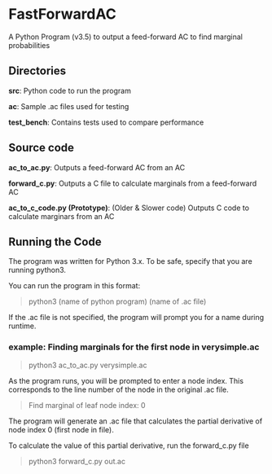 # FastForwardAC
A Python Program (v3.5) to output a feed-forward AC to find marginal probabilities

## Directories
**src**: Python code to run the program

**ac**: Sample .ac files used for testing

**test_bench**: Contains tests used to compare performance

## Source code
**ac_to_ac.py**: Outputs a feed-forward AC from an AC

**forward_c.py**: Outputs a C file to calculate marginals from a feed-forward AC

**ac_to_c_code.py (Prototype)**: (Older & Slower code) Outputs C code to calculate marginars from an AC

## Running the Code
The program was written for Python 3.x. To be safe, specify that you are running python3. 

You can run the program in this format: 
> python3 (name of python program) (name of .ac file) 

If the .ac file is not specified, the program will prompt you for a name during runtime.

### example: Finding marginals for the first node in verysimple.ac
> python3 ac_to_ac.py verysimple.ac

As the program runs, you will be prompted to enter a node index. This corresponds to the line number of the node in the original .ac file.
> Find marginal of leaf node index: 0 

The program will generate an .ac file that calculates the partial derivative of node index 0 (first node in file). 

To calculate the value of this partial derivative, run the forward_c.py file
> python3 forward_c.py out.ac
